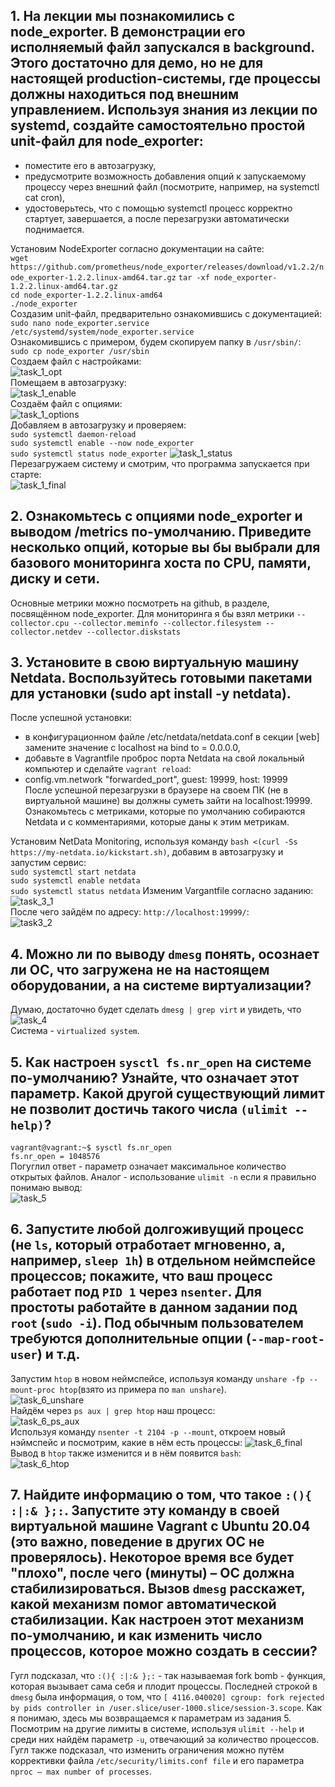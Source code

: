 ## 1. На лекции мы познакомились с node_exporter. В демонстрации его исполняемый файл запускался в background. Этого достаточно для демо, но не для настоящей production-системы, где процессы должны находиться под внешним управлением. Используя знания из лекции по systemd, создайте самостоятельно простой unit-файл для node_exporter:
* поместите его в автозагрузку,
* предусмотрите возможность добавления опций к запускаемому процессу через внешний файл (посмотрите, например, на systemctl cat cron),
* удостоверьтесь, что с помощью systemctl процесс корректно стартует, завершается, а после перезагрузки автоматически поднимается.  

Установим NodeExporter согласно документации на сайте:  
``wget https://github.com/prometheus/node_exporter/releases/download/v1.2.2/node_exporter-1.2.2.linux-amd64.tar.gz``
``tar -xf node_exporter-1.2.2.linux-amd64.tar.gz``  
``cd node_exporter-1.2.2.linux-amd64``  
``./node_exporter``  
Создазим unit-файл, предварительно ознакомившись с документацией:  
``sudo nano node_exporter.service /etc/systemd/system/node_exporter.service``  
Ознакомившись с примером, будем скопируем папку в ``/usr/sbin/``:  
``sudo cp node_exporter /usr/sbin``  
Cоздаем файл с настройками:  
![task_1_opt](https://github.com/HimuraKrd/devops-netology/blob/main/%D0%9E%D0%BF%D0%B5%D1%80%D0%B0%D1%86%D0%B8%D0%BE%D0%BD%D0%BD%D1%8B%D0%B5%20%D1%81%D0%B8%D1%81%D1%82%D0%B5%D0%BC%D1%8B%20(%D0%BB%D0%B5%D0%BA%D1%86%D0%B8%D1%8F%202)/images/1_node_exporter_services.png)  
Помещаем в автозагрузку:  
![task_1_enable](https://github.com/HimuraKrd/devops-netology/blob/main/%D0%9E%D0%BF%D0%B5%D1%80%D0%B0%D1%86%D0%B8%D0%BE%D0%BD%D0%BD%D1%8B%D0%B5%20%D1%81%D0%B8%D1%81%D1%82%D0%B5%D0%BC%D1%8B%20(%D0%BB%D0%B5%D0%BA%D1%86%D0%B8%D1%8F%202)/images/1_node_exporter_enable.png)  
Создаём файл с опциями:  
![task_1_options](https://github.com/HimuraKrd/devops-netology/blob/main/%D0%9E%D0%BF%D0%B5%D1%80%D0%B0%D1%86%D0%B8%D0%BE%D0%BD%D0%BD%D1%8B%D0%B5%20%D1%81%D0%B8%D1%81%D1%82%D0%B5%D0%BC%D1%8B%20(%D0%BB%D0%B5%D0%BA%D1%86%D0%B8%D1%8F%202)/images/1_node_exporter_options.png)  
Добавляем в автозагрузку и проверяем:  
``sudo systemctl daemon-reload``  
``sudo systemctl enable --now node_exporter``  
``sudo systemctl status node_exporter`` 
![task_1_status](https://github.com/HimuraKrd/devops-netology/blob/main/%D0%9E%D0%BF%D0%B5%D1%80%D0%B0%D1%86%D0%B8%D0%BE%D0%BD%D0%BD%D1%8B%D0%B5%20%D1%81%D0%B8%D1%81%D1%82%D0%B5%D0%BC%D1%8B%20(%D0%BB%D0%B5%D0%BA%D1%86%D0%B8%D1%8F%202)/images/1_node_exporter_status.png)  
Перезагружаем систему и смотрим, что программа запускается при старте:  
![task_1_final](https://github.com/HimuraKrd/devops-netology/blob/main/%D0%9E%D0%BF%D0%B5%D1%80%D0%B0%D1%86%D0%B8%D0%BE%D0%BD%D0%BD%D1%8B%D0%B5%20%D1%81%D0%B8%D1%81%D1%82%D0%B5%D0%BC%D1%8B%20(%D0%BB%D0%B5%D0%BA%D1%86%D0%B8%D1%8F%202)/images/1_node_exporter_status_after_reboot.png)

## 2. Ознакомьтесь с опциями node_exporter и выводом /metrics по-умолчанию. Приведите несколько опций, которые вы бы выбрали для базового мониторинга хоста по CPU, памяти, диску и сети.
Основные метрики можно посмотреть на github, в разделе, посвящённом node_exporter. Для мониторинга я бы взял метрики ``--collector.cpu --collector.meminfo --collector.filesystem --collector.netdev --collector.diskstats``  

## 3. Установите в свою виртуальную машину Netdata. Воспользуйтесь готовыми пакетами для установки (sudo apt install -y netdata).
После успешной установки:
* в конфигурационном файле /etc/netdata/netdata.conf в секции [web] замените значение с localhost на bind to = 0.0.0.0,  
* добавьте в Vagrantfile проброс порта Netdata на свой локальный компьютер и сделайте ``vagrant reload``:  
* config.vm.network "forwarded_port", guest: 19999, host: 19999  
После успешной перезагрузки в браузере на своем ПК (не в виртуальной машине) вы должны суметь зайти на localhost:19999. Ознакомьтесь с метриками, которые по умолчанию собираются Netdata и с комментариями, которые даны к этим метрикам.  

Установим NetData Monitoring, используя команду ``bash <(curl -Ss https://my-netdata.io/kickstart.sh)``, добавим в автозагрузку и запустим сервис:  
``sudo systemctl start netdata``  
``sudo systemctl enable netdata``  
``sudo systemctl status netdata``
Изменим Vargantfile согласно заданию:  
![task_3_1](https://github.com/HimuraKrd/devops-netology/blob/main/%D0%9E%D0%BF%D0%B5%D1%80%D0%B0%D1%86%D0%B8%D0%BE%D0%BD%D0%BD%D1%8B%D0%B5%20%D1%81%D0%B8%D1%81%D1%82%D0%B5%D0%BC%D1%8B%20(%D0%BB%D0%B5%D0%BA%D1%86%D0%B8%D1%8F%202)/images/3_vagrant_file.png)  
После чего зайдём по адресу: ``http://localhost:19999/``:  
![task3_2](https://github.com/HimuraKrd/devops-netology/blob/main/%D0%9E%D0%BF%D0%B5%D1%80%D0%B0%D1%86%D0%B8%D0%BE%D0%BD%D0%BD%D1%8B%D0%B5%20%D1%81%D0%B8%D1%81%D1%82%D0%B5%D0%BC%D1%8B%20(%D0%BB%D0%B5%D0%BA%D1%86%D0%B8%D1%8F%202)/images/3_net_data_page.png)

## 4. Можно ли по выводу ``dmesg`` понять, осознает ли ОС, что загружена не на настоящем оборудовании, а на системе виртуализации?
Думаю, достаточно будет сделать ``dmesg | grep virt`` и увидеть, что  
![task_4](https://github.com/HimuraKrd/devops-netology/blob/main/%D0%9E%D0%BF%D0%B5%D1%80%D0%B0%D1%86%D0%B8%D0%BE%D0%BD%D0%BD%D1%8B%D0%B5%20%D1%81%D0%B8%D1%81%D1%82%D0%B5%D0%BC%D1%8B%20(%D0%BB%D0%B5%D0%BA%D1%86%D0%B8%D1%8F%202)/images/4_dmesg.png)  
Система - ``virtualized system``.

## 5. Как настроен ``sysctl fs.nr_open`` на системе по-умолчанию? Узнайте, что означает этот параметр. Какой другой существующий лимит не позволит достичь такого числа ``(ulimit --help)``?
``vagrant@vagrant:~$ sysctl fs.nr_open``  
``fs.nr_open = 1048576``  
Погуглил ответ - параметр означает максимальное количество открытых файлов. Аналог - использование ``ulimit -n`` если я правильно понимаю вывод:  
![task_5](https://github.com/HimuraKrd/devops-netology/blob/main/%D0%9E%D0%BF%D0%B5%D1%80%D0%B0%D1%86%D0%B8%D0%BE%D0%BD%D0%BD%D1%8B%D0%B5%20%D1%81%D0%B8%D1%81%D1%82%D0%B5%D0%BC%D1%8B%20(%D0%BB%D0%B5%D0%BA%D1%86%D0%B8%D1%8F%202)/images/5_final.png)

## 6. Запустите любой долгоживущий процесс (не ``ls``, который отработает мгновенно, а, например, ``sleep 1h``) в отдельном неймспейсе процессов; покажите, что ваш процесс работает под ``PID 1`` через ``nsenter``. Для простоты работайте в данном задании под ``root`` (``sudo -i``). Под обычным пользователем требуются дополнительные опции (``--map-root-user``) и т.д.

Запустим ``htop`` в новом неймспейсе, используя команду ``unshare -fp --mount-proc htop``(взято из примера по ``man unshare``).  
![task_6_unshare](https://github.com/HimuraKrd/devops-netology/blob/main/%D0%9E%D0%BF%D0%B5%D1%80%D0%B0%D1%86%D0%B8%D0%BE%D0%BD%D0%BD%D1%8B%D0%B5%20%D1%81%D0%B8%D1%81%D1%82%D0%B5%D0%BC%D1%8B%20(%D0%BB%D0%B5%D0%BA%D1%86%D0%B8%D1%8F%202)/images/6_unshare_namespace.png)  
Найдём через ``ps aux | grep htop`` наш процесс:  
![task_6_ps_aux](https://github.com/HimuraKrd/devops-netology/blob/main/%D0%9E%D0%BF%D0%B5%D1%80%D0%B0%D1%86%D0%B8%D0%BE%D0%BD%D0%BD%D1%8B%D0%B5%20%D1%81%D0%B8%D1%81%D1%82%D0%B5%D0%BC%D1%8B%20(%D0%BB%D0%B5%D0%BA%D1%86%D0%B8%D1%8F%202)/images/6_ps_aux.png)  
Используя команду ``nsenter -t 2104 -p --mount``, откроем новый нэймспейс и посмотрим, какие в нём есть процессы: 
![task_6_final](https://github.com/HimuraKrd/devops-netology/blob/main/%D0%9E%D0%BF%D0%B5%D1%80%D0%B0%D1%86%D0%B8%D0%BE%D0%BD%D0%BD%D1%8B%D0%B5%20%D1%81%D0%B8%D1%81%D1%82%D0%B5%D0%BC%D1%8B%20(%D0%BB%D0%B5%D0%BA%D1%86%D0%B8%D1%8F%202)/images/6_open_new_namespace.png)  
Вывод в ``htop`` также изменится и в нём появится ``bash``:  
![task_6_htop](https://github.com/HimuraKrd/devops-netology/blob/main/%D0%9E%D0%BF%D0%B5%D1%80%D0%B0%D1%86%D0%B8%D0%BE%D0%BD%D0%BD%D1%8B%D0%B5%20%D1%81%D0%B8%D1%81%D1%82%D0%B5%D0%BC%D1%8B%20(%D0%BB%D0%B5%D0%BA%D1%86%D0%B8%D1%8F%202)/images/6_htop_output.png)

## 7. Найдите информацию о том, что такое ``:(){ :|:& };:``. Запустите эту команду в своей виртуальной машине Vagrant с Ubuntu 20.04 (это важно, поведение в других ОС не проверялось). Некоторое время все будет "плохо", после чего (минуты) – ОС должна стабилизироваться. Вызов ``dmesg`` расскажет, какой механизм помог автоматической стабилизации. Как настроен этот механизм по-умолчанию, и как изменить число процессов, которое можно создать в сессии?
Гугл подсказал, что ``:(){ :|:& };:`` - так называемая fork bomb - функция, которая вызывает сама себя и плодит процессы. Последней строкой в ``dmesg`` была информация, о том, что ``[ 4116.040020] cgroup: fork rejected by pids controller in /user.slice/user-1000.slice/session-3.scope``. Как я понимаю, здесь мы возвращаемся к параметрам из задания 5. Посмотрим на другие лимиты в системе, используя ``ulimit --help`` и среди них найдём параметр ``-u``, отвечающий за количество процессов. Гугл также подсказал, что изменить ограничения можно путём коррективки файла ``/etc/security/limits.conf file`` и его параметра ``nproc – max number of processes``.
